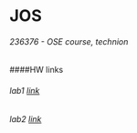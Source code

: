 # JOS
###### 236376 - OSE course, technion
####HW links
###### lab1 [link](http://www.cs.technion.ac.il/~cs236376/labs/lab1)
###### lab2 [link](http://www.cs.technion.ac.il/~cs236376/labs/lab2)
